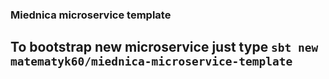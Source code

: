 ### Miednica microservice template

## To bootstrap new microservice just type `sbt new matematyk60/miednica-microservice-template`